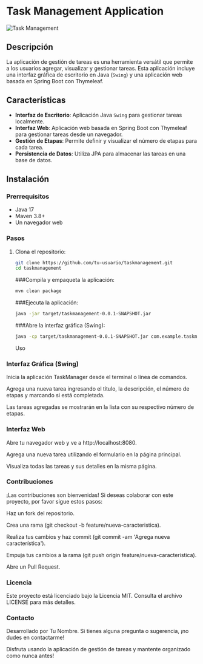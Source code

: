 # Task Management Application

![Task Management](https://via.placeholder.com/800x200?text=Task+Management+Application)

## Descripción
La aplicación de gestión de tareas es una herramienta versátil que permite a los usuarios agregar, visualizar y gestionar tareas. Esta aplicación incluye una interfaz gráfica de escritorio en Java (`Swing`) y una aplicación web basada en Spring Boot con Thymeleaf.

## Características
- **Interfaz de Escritorio**: Aplicación Java `Swing` para gestionar tareas localmente.
- **Interfaz Web**: Aplicación web basada en Spring Boot con Thymeleaf para gestionar tareas desde un navegador.
- **Gestión de Etapas**: Permite definir y visualizar el número de etapas para cada tarea.
- **Persistencia de Datos**: Utiliza JPA para almacenar las tareas en una base de datos.

## Instalación

### Prerrequisitos
- Java 17
- Maven 3.8+
- Un navegador web

### Pasos
1. Clona el repositorio:
   ```bash
   git clone https://github.com/tu-usuario/taskmanagement.git
   cd taskmanagement
   ```

   ###Compila y empaqueta la aplicación:
   
   ```bash
   mvn clean package
   ```
   ###Ejecuta la aplicación:

   ```bash
   java -jar target/taskmanagement-0.0.1-SNAPSHOT.jar
   ```
   ###Abre la interfaz gráfica (Swing):

      ```bash
      java -cp target/taskmanagement-0.0.1-SNAPSHOT.jar com.example.taskmanagement.TaskManager
   ```

   Uso
### Interfaz Gráfica (Swing)
Inicia la aplicación TaskManager desde el terminal o línea de comandos.

Agrega una nueva tarea ingresando el título, la descripción, el número de etapas y marcando si está completada.

Las tareas agregadas se mostrarán en la lista con su respectivo número de etapas.


### Interfaz Web
Abre tu navegador web y ve a http://localhost:8080.


Agrega una nueva tarea utilizando el formulario en la página principal.


Visualiza todas las tareas y sus detalles en la misma página.


### Contribuciones
¡Las contribuciones son bienvenidas! Si deseas colaborar con este proyecto, por favor sigue estos pasos:

Haz un fork del repositorio.

Crea una rama (git checkout -b feature/nueva-caracteristica).

Realiza tus cambios y haz commit (git commit -am 'Agrega nueva característica').

Empuja tus cambios a la rama (git push origin feature/nueva-caracteristica).

Abre un Pull Request.

### Licencia
Este proyecto está licenciado bajo la Licencia MIT. Consulta el archivo LICENSE para más detalles.

### Contacto
Desarrollado por Tu Nombre. Si tienes alguna pregunta o sugerencia, ¡no dudes en contactarme!

Disfruta usando la aplicación de gestión de tareas y mantente organizado como nunca antes!
   
